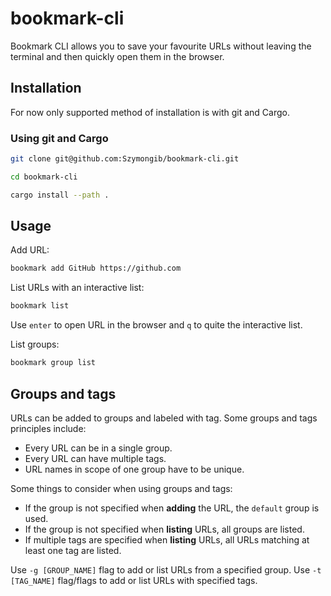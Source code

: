 # bookmark-cli

Bookmark CLI allows you to save your favourite URLs without leaving the terminal and then quickly open them in the browser.

## Installation 

For now only supported method of installation is with git and Cargo.

### Using git and Cargo

```bash
git clone git@github.com:Szymongib/bookmark-cli.git
```
```bash
cd bookmark-cli
```
```bash
cargo install --path .
```


## Usage

Add URL:
```bash
bookmark add GitHub https://github.com
```

List URLs with an interactive list:
```bash
bookmark list
```
Use `enter` to open URL in the browser and `q` to quite the interactive list.

List groups:
```bash
bookmark group list
```


## Groups and tags

URLs can be added to groups and labeled with tag. Some groups and tags principles include:
- Every URL can be in a single group.
- Every URL can have multiple tags.
- URL names in scope of one group have to be unique.

Some things to consider when using groups and tags:
- If the group is not specified when **adding** the URL, the `default` group is used.
- If the group is not specified when **listing** URLs, all groups are listed. 
- If multiple tags are specified when **listing** URLs, all URLs matching at least one tag are listed.

Use `-g [GROUP_NAME]` flag to add or list URLs from a specified group.
Use `-t [TAG_NAME]` flag/flags to add or list URLs with specified tags.
